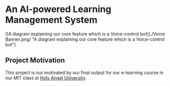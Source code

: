 # An AI-powered Learning Management System

![A diagram explaining our core feature which is a Voice-control bot](./Voice Banner.png/ "A diagram explaining our core feature which is a Voice-control bot")

## Project Motivation

This project is our motivated by our final output for our e-learning course in our MIT class at [Holy Angel University](https://www.hau.edu.ph/).
